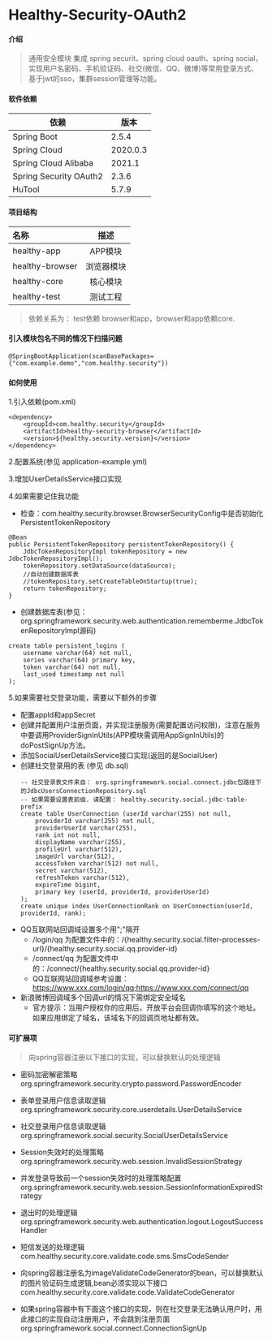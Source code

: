# Healthy-Security-OAuth2

#### 介绍
>通用安全模块  集成 spring securit、spring cloud oauth、spring social，实现用户名密码、手机验证码、社交(微信、QQ、微博)等常用登录方式、基于jwt的sso，集群session管理等功能。

#### 软件依赖
| 依赖                   | 版本           |
| ---------------------- | ------------- |
| Spring Boot            | 2.5.4         |
| Spring Cloud           | 2020.0.3      |
| Spring Cloud Alibaba   | 2021.1        |
| Spring Security OAuth2 | 2.3.6         |
| HuTool                 | 5.7.9         |

#### 项目结构
| 名称             | 描述        |
| :---------------|:-----------:|
| healthy-app     | APP模块     |
| healthy-browser | 浏览器模块   |
| healthy-core    | 核心模块    |
| healthy-test    | 测试工程    |

>依赖关系为： test依赖 browser和app，browser和app依赖core.

#### 引入模块包名不同的情况下扫描问题

```
@SpringBootApplication(scanBasePackages={"com.example.demo","com.healthy.security"})
```
#### 如何使用

1.引入依赖(pom.xml)

```
<dependency>
	<groupId>com.healthy.security</groupId>
	<artifactId>healthy-security-browser</artifactId>
	<version>${healthy.security.version}</version>
</dependency>
```

2.配置系统(参见 application-example.yml)

3.增加UserDetailsService接口实现

4.如果需要记住我功能
+ 检查：com.healthy.security.browser.BrowserSecurityConfig中是否初始化PersistentTokenRepository
```
@Bean
public PersistentTokenRepository persistentTokenRepository() {
    JdbcTokenRepositoryImpl tokenRepository = new JdbcTokenRepositoryImpl();
    tokenRepository.setDataSource(dataSource);
    //自动创建数据库表
    //tokenRepository.setCreateTableOnStartup(true);
    return tokenRepository;
}
```
+ 创建数据库表(参见：org.springframework.security.web.authentication.rememberme.JdbcTokenRepositoryImpl源码)
```
create table persistent_logins (
	username varchar(64) not null,
	series varchar(64) primary key,
	token varchar(64) not null,
	last_used timestamp not null
);
```

5.如果需要社交登录功能，需要以下额外的步骤
+ 配置appId和appSecret
+ 创建并配置用户注册页面，并实现注册服务(需要配置访问权限)，注意在服务中要调用ProviderSignInUtils(APP模块需调用AppSignInUtils)的doPostSignUp方法。
+ 添加SocialUserDetailsService接口实现(返回的是SocialUser)
+ 创建社交登录用的表 (参见 db.sql)
    ```
    -- 社交登录表文件来自： org.springframework.social.connect.jdbc包路径下的JdbcUsersConnectionRepository.sql
    -- 如果需要设置表前缀. 请配置： healthy.security.social.jdbc-table-prefix
    create table UserConnection (userId varchar(255) not null,
    	providerId varchar(255) not null,
    	providerUserId varchar(255),
    	rank int not null,
    	displayName varchar(255),
    	profileUrl varchar(512),
    	imageUrl varchar(512),
    	accessToken varchar(512) not null,
    	secret varchar(512),
    	refreshToken varchar(512),
    	expireTime bigint,
    	primary key (userId, providerId, providerUserId)
    );
    create unique index UserConnectionRank on UserConnection(userId, providerId, rank);
    ```
+ QQ互联网站回调域设置多个用";"隔开
    + /login/qq 为配置文件中的：/{healthy.security.social.filter-processes-url}/{healthy.security.social.qq.provider-id}
    + /connect/qq 为配置文件中的：/connect/{healthy.security.social.qq.provider-id}
    + QQ互联网站回调域参考设置：https://www.xxx.com/login/qq;https://www.xxx.com/connect/qq
+ 新浪微博回调域多个回调url的情况下需绑定安全域名
    + 官方提示：当用户授权你的应用后，开放平台会回调你填写的这个地址。如果应用绑定了域名，该域名下的回调页地址都有效。
#### 可扩展项

> 向spring容器注册以下接口的实现，可以替换默认的处理逻辑

 + 密码加密解密策略
org.springframework.security.crypto.password.PasswordEncoder

 + 表单登录用户信息读取逻辑
org.springframework.security.core.userdetails.UserDetailsService

 + 社交登录用户信息读取逻辑
org.springframework.social.security.SocialUserDetailsService

 + Session失效时的处理策略
org.springframework.security.web.session.InvalidSessionStrategy

 + 并发登录导致前一个session失效时的处理策略配置
org.springframework.security.web.session.SessionInformationExpiredStrategy

 + 退出时的处理逻辑
org.springframework.security.web.authentication.logout.LogoutSuccessHandler

 + 短信发送的处理逻辑
com.healthy.security.core.validate.code.sms.SmsCodeSender

 + 向spring容器注册名为imageValidateCodeGenerator的bean，可以替换默认的图片验证码生成逻辑,bean必须实现以下接口
com.healthy.security.core.validate.code.ValidateCodeGenerator

 + 如果spring容器中有下面这个接口的实现，则在社交登录无法确认用户时，用此接口的实现自动注册用户，不会跳到注册页面
org.springframework.social.connect.ConnectionSignUp